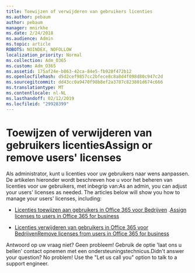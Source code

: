 ```yaml
---
title: Toewijzen of verwijderen van gebruikers licenties
ms.author: pebaum
author: pebaum
manager: mnirkhe
ms.date: 2/24/2018
ms.audience: Admin
ms.topic: article
ROBOTS: NOINDEX, NOFOLLOW
localization_priority: Normal
ms.collection: Adm_O365
ms.custom: Adm_O365
ms.assetid: 175af24e-b863-42ca-84e5-fb920f472b12
ms.openlocfilehash: d5d2cef9857cc2bfece8c8a8d4f098d80c947c2d
ms.sourcegitcommit: dd43cc0a9470f98b8ef2a3787c823801d674c666
ms.translationtype: MT
ms.contentlocale: nl-NL
ms.lasthandoff: 02/12/2019
ms.locfileid: "29928399"
---
```

# <a name="assign-or-remove-users-licenses"></a><span data-ttu-id="970b6-102">Toewijzen of verwijderen van gebruikers licenties</span><span class="sxs-lookup"><span data-stu-id="970b6-102">Assign or remove users' licenses</span></span>

<span data-ttu-id="970b6-p101">Als administrator, kunt u licenties voor uw gebruikers naar wens aanpassen. De artikelen hieronder wordt beschreven hoe u voor het beheren van licenties voor uw gebruikers, met inbegrip van:</span><span class="sxs-lookup"><span data-stu-id="970b6-p101">As an admin, you can adjust your users' licenses as needed. The articles below will show you how to manage your users' licenses, including:</span></span>
  
- <span data-ttu-id="970b6-105">[Licenties toewijzen aan gebruikers in Office 365 voor Bedrijven](https://support.office.com/article/997596b5-4173-4627-b915-36abac6786dc) .</span><span class="sxs-lookup"><span data-stu-id="970b6-105">[Assign licenses to users in Office 365 for business](https://support.office.com/article/997596b5-4173-4627-b915-36abac6786dc)</span></span>
    
- [<span data-ttu-id="970b6-106">Licenties verwijderen van gebruikers in Office 365 voor Bedrijven</span><span class="sxs-lookup"><span data-stu-id="970b6-106">Remove licenses from users in Office 365 for business</span></span>](https://support.office.com/article/9b497c85-d0a4-4735-80fa-d3565bc05bd1)
    
<span data-ttu-id="970b6-p102">Antwoord op uw vraag niet? Geen probleem! Gebruik de optie 'laat ons u bellen' contact opnemen met een ondersteuningstechnicus.</span><span class="sxs-lookup"><span data-stu-id="970b6-p102">Didn't answer your question? No problem! Use the "Let us call you" option to talk to a support engineer.</span></span>
  

